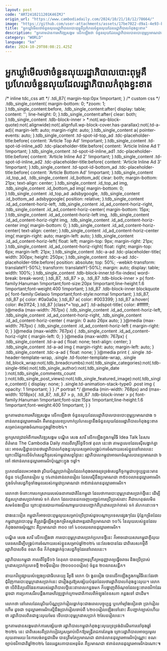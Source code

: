 ```yaml
---
layout: post
code: "ART2410211201K46IMJ"
origin_url: "https://www.cambodiadaily.com/2024/10/21/18/12/78664/"
image: "https://github.com/user-attachments/assets/17be7022-d9a1-4e93-bfbd-e908abb7212a"
title: "អ្នក​ឃ្លាំមើល​ថា​ចំនួន​លុយ​រដ្ឋាភិបាល​បោះពុម្ព​គឺ​ប្រហែល​ចំនួន​លុយ​ដែល​រដ្ឋាភិបាល​កំពុង​ខ្វះខាត"
description: "អ្នក​តាមដាន​ការ​អភិវឌ្ឍ​សង្គម លើកឡើង​ថា ចំនួន​លុយ​ដែល​រដ្ឋាភិបាល​បាន​បោះពុម្ព​ប្រមាណ​ជាង ១​ពាន់​លាន​ដុល្លារ​អាមេរិក គឺ​មាន​តួលេខ​ប្រហាក់ប្រហែល​គ្នា​នឹង​ចំនួន​លុយ​ដែល​រដ្ឋាភិបាល​កំពុង​ខ្វះខាត​សម្រាប់​គម្រោង​ចំណាយ​ក្នុង​ឆ្នាំ​២០២៤។"
category: "WORLD"
language: "km"
date: 2024-10-29T08:08:21.425Z
---
```


# អ្នក​ឃ្លាំមើល​ថា​ចំនួន​លុយ​រដ្ឋាភិបាល​បោះពុម្ព​គឺ​ប្រហែល​ចំនួន​លុយ​ដែល​រដ្ឋាភិបាល​កំពុង​ខ្វះខាត

/\* inline tdc\_css att \*/ .tdi\_87{ margin-top:0px !important; } /\* custom css \*/ .tdb\_single\_content{ margin-bottom: 0; \*zoom: 1; }.tdb\_single\_content:before, .tdb\_single\_content:after{ display: table; content: ''; line-height: 0; }.tdb\_single\_content:after{ clear: both; }.tdb\_single\_content .tdb-block-inner > \*:not(.wp-block-quote):not(.alignwide):not(.alignfull.wp-block-cover.has-parallax):not(.td-a-ad){ margin-left: auto; margin-right: auto; }.tdb\_single\_content a{ pointer-events: auto; }.tdb\_single\_content .td-spot-id-top\_ad .tdc-placeholder-title:before{ content: 'Article Top Ad' !important; }.tdb\_single\_content .td-spot-id-inline\_ad0 .tdc-placeholder-title:before{ content: 'Article Inline Ad 1' !important; }.tdb\_single\_content .td-spot-id-inline\_ad1 .tdc-placeholder-title:before{ content: 'Article Inline Ad 2' !important; }.tdb\_single\_content .td-spot-id-inline\_ad2 .tdc-placeholder-title:before{ content: 'Article Inline Ad 3' !important; }.tdb\_single\_content .td-spot-id-bottom\_ad .tdc-placeholder-title:before{ content: 'Article Bottom Ad' !important; }.tdb\_single\_content .id\_top\_ad, .tdb\_single\_content .id\_bottom\_ad{ clear: both; margin-bottom: 21px; text-align: center; }.tdb\_single\_content .id\_top\_ad img, .tdb\_single\_content .id\_bottom\_ad img{ margin-bottom: 0; }.tdb\_single\_content .id\_top\_ad .adsbygoogle, .tdb\_single\_content .id\_bottom\_ad .adsbygoogle{ position: relative; }.tdb\_single\_content .id\_ad\_content-horiz-left, .tdb\_single\_content .id\_ad\_content-horiz-right, .tdb\_single\_content .id\_ad\_content-horiz-center{ margin-bottom: 15px; }.tdb\_single\_content .id\_ad\_content-horiz-left img, .tdb\_single\_content .id\_ad\_content-horiz-right img, .tdb\_single\_content .id\_ad\_content-horiz-center img{ margin-bottom: 0; }.tdb\_single\_content .id\_ad\_content-horiz-center{ text-align: center; }.tdb\_single\_content .id\_ad\_content-horiz-center img{ margin-right: auto; margin-left: auto; }.tdb\_single\_content .id\_ad\_content-horiz-left{ float: left; margin-top: 9px; margin-right: 21px; }.tdb\_single\_content .id\_ad\_content-horiz-right{ float: right; margin-top: 6px; margin-left: 21px; }.tdb\_single\_content .tdc-a-ad .tdc-placeholder-title{ width: 300px; height: 250px; }.tdb\_single\_content .tdc-a-ad .tdc-placeholder-title:before{ position: absolute; top: 50%; -webkit-transform: translateY(-50%); transform: translateY(-50%); margin: auto; display: table; width: 100%; }.tdb\_single\_content .tdb-block-inner.td-fix-index{ word-break: break-word; }.tdi\_87, .tdi\_87 > p, .tdi\_87 .tdb-block-inner > p{ font-family:Hanuman !important;font-size:20px !important;line-height:1.6 !important;font-weight:400 !important; }.tdi\_87 .tdb-block-inner blockquote p{ font-family:Gelasio !important;font-style:normal !important; }.tdi\_87, .tdi\_87 p{ color: #0a0a0a; }.tdi\_87 a{ color: #003399; }.tdi\_87 a:hover{ color: #e31f24; }.tdi\_87 \[class\*='top\_ad'\] .td-adspot-title{ color: #ffffff; }@media (max-width: 767px) { .tdb\_single\_content .id\_ad\_content-horiz-left, .tdb\_single\_content .id\_ad\_content-horiz-right, .tdb\_single\_content .id\_ad\_content-horiz-center { margin: 0 auto 26px auto; } }@media (max-width: 767px) { .tdb\_single\_content .id\_ad\_content-horiz-left { margin-right: 0; } }@media (max-width: 767px) { .tdb\_single\_content .id\_ad\_content-horiz-right { margin-left: 0; } }@media (max-width: 767px) { .tdb\_single\_content .td-a-ad { float: none; text-align: center; } .tdb\_single\_content .td-a-ad img { margin-right: auto; margin-left: auto; } .tdb\_single\_content .tdc-a-ad { float: none; } }@media print { .single .td-header-template-wrap, .single .td-footer-template-wrap, .single .td\_block\_wrap:not(.tdb\_breadcrumbs):not(.tdb\_single\_categories):not(.tdb-single-title):not(.tdb\_single\_author):not(.tdb\_single\_date ):not(.tdb\_single\_comments\_count ):not(.tdb\_single\_post\_views):not(.tdb\_single\_featured\_image):not(.tdb\_single\_content) { display: none; } .single.td-animation-stack-type0 .post img { opacity: 1 !important; } } /\* portrait \*/ @media (min-width: 768px) and (max-width: 1018px){ .tdi\_87, .tdi\_87 > p, .tdi\_87 .tdb-block-inner > p{ font-family:Hanuman !important;font-size:15px !important;line-height:1.6 !important;font-weight:400 !important; } }

អ្នក​តាមដាន​ការ​អភិវឌ្ឍ​សង្គម លើកឡើង​ថា ចំនួន​លុយ​ដែល​រដ្ឋាភិបាល​បាន​បោះពុម្ព​ប្រមាណ​ជាង ១​ពាន់​លាន​ដុល្លារ​អាមេរិក គឺ​មាន​តួលេខ​ប្រហាក់ប្រហែល​គ្នា​នឹង​ចំនួន​លុយ​ដែល​រដ្ឋាភិបាល​កំពុង​ខ្វះខាត​សម្រាប់​គម្រោង​ចំណាយ​ក្នុង​ឆ្នាំ​២០២៤។

អ្នក​ស្រាវជ្រាវ​អំពី​ការ​អភិវឌ្ឍ​សង្គម បណ្ឌិត សេង សារី លើកឡើង​ក្នុង​កម្មវិធី Idea Talk នៃ​សារព័ត៌មាន The Cambodia Daily កាលពី​រាត្រី​ថ្ងៃទី​១៧ តុលា នេះ​ថា តាម​តួលេខ​ដែល​ស៊ីសង្វាក់​គ្នា​នេះ អាច​សន្និដ្ឋាន​បាន​ថា​រដ្ឋាភិបាល​កំពុង​ខ្វះ​លុយ​សម្រាប់​បង្គ្រប់​ការ​ចំណាយ​របស់​ខ្លួន​នៅ​ពេលនេះ ព្រោះ​បើ​ផ្អែក​លើ​ទំហំ​សេដ្ឋកិច្ច​របស់​កម្ពុជា​សព្វថ្ងៃ​នេះ រដ្ឋាភិបាល​កម្ពុជា​អាច​រក​ចំណូល​បាន​ប្រមាណ​ជា ៦ ទៅ ៧​ពាន់​លាន​ដុល្លារ​អាមេរិក​ប៉ុណ្ណោះ​ក្នុង ១​ឆ្នាំ។

ប្រភព​ដដែល​អះអាង​ថា រូបិយប័ណ្ណ​ប្រាក់​រៀល​ដែល​កំពុង​ចរាចរ​ទ្រទ្រង់​សេដ្ឋកិច្ច​កម្ពុជា​បច្ចុប្បន្ន​នេះ​មាន​ចំនួន ១៤​ទ្រី​លាន​រៀល ឬ ១៤​ពាន់​ពាន់​លាន​រៀល ដែល​ស្មើ​នឹង​ប្រមាណ​ជា ៣៥០០​លាន​ដុល្លារ​អាមេរិក ក្នុង​ទំហំ​សេដ្ឋកិច្ច​ទាំងមូល​របស់​កម្ពុជា​ប្រមាណ​ជា ៣៥​ពាន់​លាន​ដុល្លារ​អាមេរិក។

លោក​ថា ចំពោះ​ការ​បកស្រាយ​របស់​ធនាគារ​ជាតិ​នៃ​កម្ពុជា ដែល​ថា​ការ​បោះពុម្ព​ក្រដាស​ប្រាក់​ថ្មី​នេះ ដើម្បី​ជំនួស​ក្រដាស​ប្រាក់​ចាស់ ទក់ រហែក ដែល​បាន​ដក​ចេញ​បញ្ឈប់​ការ​ប្រើប្រាស់​នោះ គឺជា​ហេតុផល​មិន​សម​ទំនង​ឡើយ ព្រោះ​គ្មាន​របាយការណ៍​ណា​មួយ​បាន​បញ្ជាក់​ពី​ក្រដាស​ប្រាក់​ចាស់ ទក់ រហែក​នោះ​ទេ។

ជាង​នេះ​ទៀត កម្ពុជា​ក៏​អាច​បោះពុម្ព​លុយ​សម្រាប់​ប្រើប្រាស់​ដូច​បណ្តា​ប្រទេស​ផ្សេងៗ​ដែរ ប៉ុន្តែ​កម្រិត​ដែល​កម្ពុជា​ត្រូវ​បោះពុម្ព គឺ​ត្រូវ​ធ្វើ​ឡើង​ក្នុង​កម្រិត​ស្តង់ដា​អន្តរជាតិ​ប្រមាណ​ជា ១០% នៃ​លុយ​របស់​ខ្លួន​ដែល​កំពុង​ចរាចរ​ប៉ុណ្ណោះ គឺ​ប្រមាណ​ជា ៣០០ ទៅ ៤០០​រយ​លាន​ដុល្លារ​អាមេរិក។

បណ្ឌិត សេង សារី លើកឡើង​ថា ការ​បោះពុម្ព​ក្រដាស​ប្រាក់​ប្រភេទ​ថ្មី​នេះ ក៏​អាច​ដោយសារ​កម្ពុជា​ខ្ចី​លុយ​បរទេស​ដើម្បី​បង្គ្រប់​ការ​ចំណាយ​របស់​ខ្លួន​សម្រាប់​ឆ្នាំ​២០២៤ នេះ​លែង​បាន​ដែរ ជាពិសេស​កម្ចី​ពី​រដ្ឋាភិបាល​ចិន ខណៈ​ចិន ក៏​កំពុង​ធ្លាក់​ចុះ​សេដ្ឋកិច្ច​ដែរ​នៅ​ពេលនេះ។

រដ្ឋាភិបាល​កម្ពុជា កាលពី​ថ្ងៃទី​១៦ ខែ​តុលា បាន​ចេញ​អនុក្រឹត្យ​អនុញ្ញាត​ឲ្យ​ធ្វើ​ចរាចរ និង​ប្រើប្រាស់​ក្រដាស​ប្រាក់​ប្រភេទ​ថ្មី ២០​ម៉ឺន​រៀល (២០០០០០​រៀល) ចំនួន ២០​លាន​សន្លឹក។

នាយក​វិទ្យុ​ផ្សាយ​សំឡេង​ប្រជាធិបតេយ្យ វីអូឌី លោក ប៉ា ងួនទៀង បាន​លើកឡើង​ក្នុង​កម្មវិធី​នេះ​ដែរ​ថា ជុំវិញ​ការ​បោះពុម្ព​ក្រដាស​ប្រាក់​នេះ ជា​រឿង​គួរ​ឱ្យ​សង្ស័យ​បំផុត​ដែល​ថា​រដ្ឋាភិបាល​កំពុង​ខ្វះ​លុយ។ លោក​ថា បើ​ពិនិត្យ​លើ​ផែនការ​របស់​រដ្ឋាភិបាល​ថ្មី​នេះ​នា​ពេល​កន្លង​មក ក៏​បង្ហាញ​ពី​ចំណុច​ដែល​ខ្វះខាត​ថវិកា​ដែរ ដូចជា ការ​ប្រកាស​រឹត​បន្តឹង​ការ​អភិវឌ្ឍ​ថ្នាក់​ក្រោម​ជាតិ​កាលពី​អំឡុង​ខែ​ឧសភា កន្លង​ទៅ ជាដើម។

លោក​ថា នៅ​ពេល​ដែល​រូបិយប័ណ្ណ​ប្រាក់​រៀល​ធ្លាក់​ចុះ​ជាង​ពេល​បច្ចុប្បន្ន ឬ​ហៅ​ម្យ៉ាង​ទៀត​ថា ប្រាក់​រៀល​ហើម ដូចជា ១​ដុល្លារ​អាមេរិក​ស្មើ​នឹង​ប្រាក់​រៀល​ចាប់ពី ៤២០០​រៀល​ឡើង​ទៅ​នោះ គឺ​បញ្ជាក់​ច្បាស់​ហើយ​ថា រដ្ឋាភិបាល​ពិត​ជា​ខ្វះ​លុយ​មែន ទើប​បោះពុម្ព​ក្រដាស​ប្រាក់ ២​សែន​រៀល​នេះ។

អ្នក​តាមដាន​សង្គម​ដាក់​ការ​សង្ស័យ​ថា រដ្ឋាភិបាល​កម្ពុជា​កំពុង​ខ្វះ​លុយ​ទ្រទ្រង់​ដំណើរការ​នៅ​ចុង​ឆ្នាំ​២០២៤ នេះ ជាពិសេស​គឺ​ប្រាក់បៀវត្ស​សម្រាប់​បើក​ឱ្យ​មន្ត្រី​រាជការ​តែម្តង ព្រោះ​រដ្ឋាភិបាល​អាច​ប្រមូល​លុយ​តាមរយៈ​នៃ​ការ​បង់​ពន្ធ​ជាដើម បាន​ត្រឹម​តែ​ប្រមាណ​ជា ៨​ពាន់​លាន​ដុល្លារ​អាមេរិក​ប៉ុណ្ណោះ ខណៈ​ច្បាប់​ថវិកា​ជាតិ​ឆ្នាំ​២០២៤ ដែល​រដ្ឋសភា​បាន​អនុម័ត គឺ​ប្រមាណ​ជា ៩​ពាន់​លាន​ដុល្លារ​អាមេរិក​ឯណោះ៕